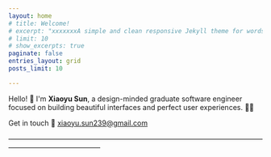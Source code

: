 ```yaml
---
layout: home
# title: Welcome!
# excerpt: "xxxxxxxA simple and clean responsive Jekyll theme for words and photos."
# limit: 10
# show_excerpts: true
paginate: false
entries_layout: grid
posts_limit: 10

---
```



Hello!   :wave:
I'm **Xiaoyu Sun**, a design-minded graduate software engineer focused on building beautiful interfaces and perfect user experiences. :woman_technologist:

Get in touch :handshake: xiaoyu.sun239@gmail.com




—————————————————————————————————————————————————